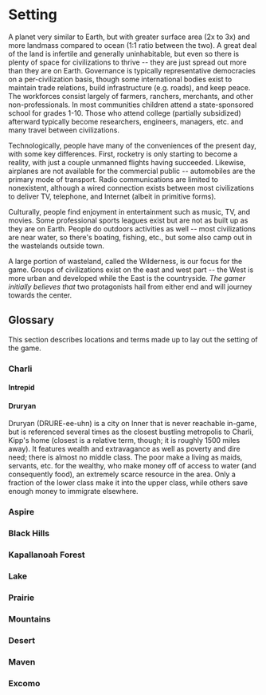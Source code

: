 # Setting

A planet very similar to Earth, but with greater surface area (2x to 3x) and more landmass compared to ocean (1:1 ratio between the two). A great deal of the land is infertile and generally uninhabitable, but even so there is plenty of space for civilizations to thrive -- they are just spread out more than they are on Earth. Governance is typically representative democracies on a per-civilization basis, though some international bodies exist to maintain trade relations, build infrastructure (e.g. roads), and keep peace. The workforces consist largely of farmers, ranchers, merchants, and other non-professionals. In most communities children attend a state-sponsored school for grades 1-10. Those who attend college (partially subsidized) afterward typically become researchers, engineers, managers, etc. and many travel between civilizations.

Technologically, people have many of the conveniences of the present day, with some key differences. First, rocketry is only starting to become a reality, with just a couple unmanned flights having succeeded. Likewise, airplanes are not available for the commercial public -- automobiles are the primary mode of transport. Radio communications are limited to nonexistent, although a wired connection exists between most civilizations to deliver TV, telephone, and Internet (albeit in primitive forms).

Culturally, people find enjoyment in entertainment such as music, TV, and movies. Some professional sports leagues exist but are not as built up as they are on Earth. People do outdoors activities as well -- most civilizations are near water, so there's boating, fishing, etc., but some also camp out in the wastelands outside town.

A large portion of wasteland, called the Wilderness, is our focus for the game. Groups of civilizations exist on the east and west part -- the West is more urban and developed while the East is the countryside. _The gamer initially believes that_ two protagonists hail from either end and will journey towards the center.

## Glossary

This section describes locations and terms made up to lay out the setting of the game.

### Charli

#### Intrepid

#### Druryan

Druryan (DRURE-ee-uhn) is a city on Inner that is never reachable in-game, but is referenced several times as the closest bustling metropolis to Charli, Kipp's home (closest is a relative term, though; it is roughly 1500 miles away). It features wealth and extravagance as well as poverty and dire need; there is almost no middle class. The poor make a living as maids, servants, etc. for the wealthy, who make money off of access to water (and consequently food), an extremely scarce resource in the area. Only a fraction of the lower class make it into the upper class, while others save enough money to immigrate elsewhere.

### Aspire

### Black Hills

### Kapallanoah Forest

### Lake

### Prairie

### Mountains

### Desert

### Maven

### Excomo
